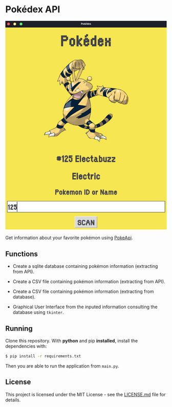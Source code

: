 # Pokédex API

![screenshot](./pokedex/img/screenshot.png?raw=true "screenshot")

Get information about your favorite pokémon using [PokeApi](https://pokeapi.co/).

## Functions

- Create a sqlite database containing pokémon information (extracting from API).

- Create a CSV file containing pokémon information (extracting from API).

- Create a CSV file containing pokémon information (extracting from database).
- Graphical User Interface from the inputed information consulting the database using `tkinter`.

## Running

Clone this repository. With **python** and pip **installed**, install the dependencies with:

```sh
$ pip install -r requirements.txt
```

Then you are able to run the application from `main.py`.

## License

This project is licensed under the MIT License - see the [LICENSE.md](https://github.com/gabriel-venezian/my-etl/blob/main/LICENSE.md) file for details.

